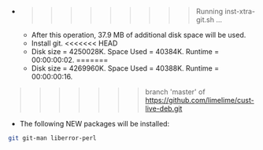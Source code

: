 * >>>>>>>>> Running inst-xtra-git.sh ...
  * After this operation, 37.9 MB of additional disk space will be used.
  * Install git.
<<<<<<< HEAD
  * Disk size = 4250028K. Space Used = 40384K. Runtime = 00:00:00:02.
=======
  * Disk size = 4269960K. Space Used = 40388K. Runtime = 00:00:00:16.
>>>>>>> branch 'master' of https://github.com/limelime/cust-live-deb.git
  * The following NEW packages will be installed:
  ```bash
git git-man liberror-perl
  ```
